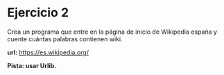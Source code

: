 # Ejercicio 2

Crea un programa que entre en la página de inicio de Wikipedia españa y cuente cuántas palabras contienen wiki.

**url:** https://es.wikipedia.org/

**Pista: usar Urlib.**
